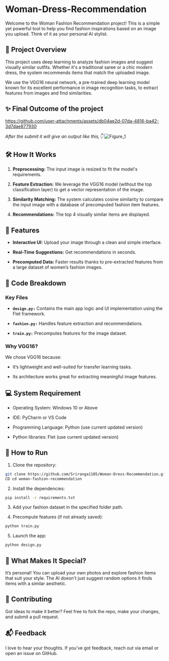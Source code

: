 # Woman-Dress-Recommendation #
Welcome to the Woman Fashion Recommendation project! This is a simple yet powerful tool to help you find fashion inspirations based on an image you upload. Think of it as your personal AI stylist.

## 🎯 Project Overview ##
This project uses deep learning to analyze fashion images and suggest visually similar outfits. Whether it's a traditional saree or a chic modern dress, the system recommends items that match the uploaded image.

We use the VGG16 neural network, a pre-trained deep learning model known for its excellent performance in image recognition tasks, to extract features from images and find similarities.

## ✨ Final Outcome of the project ##
https://github.com/user-attachments/assets/db04ae2d-07da-4816-ba42-3d7dae877930

*After the submit it will give an output like this,👇*
![Figure_1](https://github.com/user-attachments/assets/cd2b6879-ac79-40fe-8a2a-38147ba9717d)

## 🛠 How It Works ##
1. **Preprocessing:** The input image is resized to fit the model's requirements.
 
2. **Feature Extraction:** We leverage the VGG16 model (without the top classification layer) to get a vector representation of the image.
3. **Similarity Matching:** The system calculates cosine similarity to compare the input image with a database of precomputed fashion item features.
4. **Recommendations:** The top 4 visually similar items are displayed.

## 🚀 Features ##
* **Interactive UI:** Upload your image through a clean and simple interface.

* **Real-Time Suggestions:** Get recommendations in seconds.
* **Precomputed Data:** Faster results thanks to pre-extracted features from a large dataset of women’s fashion images.

## 📂 Code Breakdown ##
### Key Files ###
* **```design.py:```** Contains the main app logic and UI implementation using the Flet framework.

* **```fashion.py:```** Handles feature extraction and recommendations.
* **```train.py:```** Precomputes features for the image dataset.

### Why VGG16? ###
We chose VGG16 because:
* It’s lightweight and well-suited for transfer learning tasks.

* Its architecture works great for extracting meaningful image features.

## 💻 System Requirement ##
* Operating System: Windows 10 or Above

* IDE: PyCharm or VS Code
* Programming Language: Python (use current updated version)
* Python libraries: Flet (use current updated version)

## 🔧 How to Run ##
1. Clone the repository:
```bash
git clone https://github.com/Sriranga1105/Woman-Dress-Recommendation.git
CD cd woman-fashion-recommendation
```

2. Install the dependencies:
```bash
pip install -r requirements.txt
```
3. Add your fashion dataset in the specified folder path.

4. Precompute features (if not already saved):
```bash
python train.py
```

5. Launch the app:
```bash
python design.py
```

## 🌟 What Makes It Special? ##
It’s personal! You can upload your own photos and explore fashion items that suit your style. The AI doesn't just suggest random options it finds items with a similar aesthetic.

## 🤝 Contributing ##
Got ideas to make it better? Feel free to fork the repo, make your changes, and submit a pull request.

## 📬 Feedback ##
I love to hear your thoughts. If you’ve got feedback, reach out via email or open an issue on GitHub.
